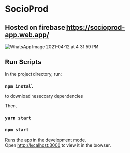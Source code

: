 # SocioProd 

## Hosted on firebase https://socioprod-app.web.app/

![WhatsApp Image 2021-04-12 at 4 31 59 PM](https://user-images.githubusercontent.com/60571252/114384996-0cb88980-9bad-11eb-96a4-363ae602526b.jpeg)


## Run Scripts
In the project directory, run:
### `npm install`
to download neseccary dependencies

Then, 
### `yarn start`
### `npm start`
Runs the app in the development mode.\
Open [http://localhost:3000](http://localhost:3000) to view it in the browser.






